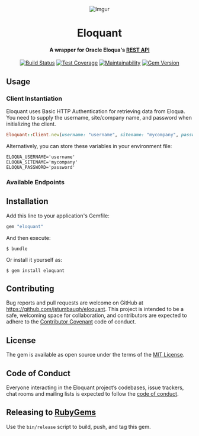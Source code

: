 <div align="center">

![Imgur](https://i.imgur.com/GVZPW02.png)

# Eloquant

#### A wrapper for Oracle Eloqua's [REST API](https://docs.oracle.com/cloud/latest/marketingcs_gs/OMCAB/index.htm)

[![Build Status](https://travis-ci.org/jstumbaugh/eloquant.svg?branch=master)](https://travis-ci.org/jstumbaugh/eloquant)
[![Test Coverage](https://api.codeclimate.com/v1/badges/66148a40fdaa015d4006/test_coverage)](https://codeclimate.com/github/jstumbaugh/eloquant/test_coverage)
[![Maintainability](https://api.codeclimate.com/v1/badges/66148a40fdaa015d4006/maintainability)](https://codeclimate.com/github/jstumbaugh/eloquant/maintainability)
[![Gem Version](https://badge.fury.io/rb/eloquant.svg)](https://badge.fury.io/rb/eloquant)

</div>

## Usage

### Client Instantiation

Eloquant uses Basic HTTP Authentication for retrieving data from Eloqua. You
need to supply the username, site/company name, and password when initializing
the client.

```ruby
Eloquant::Client.new(username: "username", sitename: "mycompany", password: "password")
```

Alternatively, you can store these variables in your environment file:

```
ELOQUA_USERNAME='username'
ELOQUA_SITENAME='mycompany'
ELOQUA_PASSWORD='password'
```

### Available Endpoints



## Installation

Add this line to your application's Gemfile:

```ruby
gem "eloquant"
```

And then execute:

    $ bundle

Or install it yourself as:

    $ gem install eloquant

## Contributing

Bug reports and pull requests are welcome on GitHub at
https://github.com/jstumbaugh/eloquant. This project is intended to be a safe,
welcoming space for collaboration, and contributors are expected to adhere to
the [Contributor Covenant](http://contributor-covenant.org) code of conduct.

## License

The gem is available as open source under the terms of the [MIT License](https://opensource.org/licenses/MIT).

## Code of Conduct

Everyone interacting in the Eloquant project’s codebases, issue trackers, chat rooms and mailing lists is expected to follow the [code of conduct](https://github.com/jstumbaugh/eloquant/blob/master/CODE_OF_CONDUCT.md).

## Releasing to [RubyGems](https://rubygems.org/gems/eloquant)

Use the `bin/release` script to build, push, and tag this gem.
